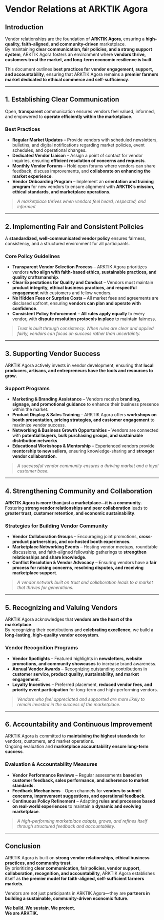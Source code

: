 # Vendor Relations at ARKTIK Agora

## Introduction

Vendor relationships are the foundation of **ARKTIK Agora**, ensuring a **high-quality, faith-aligned, and community-driven** marketplace.  
By maintaining **clear communication, fair policies, and a strong support system**, ARKTIK Agora fosters an environment where **vendors thrive, customers trust the market, and long-term economic resilience is built**.

This document outlines **best practices for vendor engagement, support, and accountability**, ensuring that ARKTIK Agora remains a **premier farmers market dedicated to ethical commerce and self-sufficiency**.

---

## 1. Establishing Clear Communication

Open, **transparent** communication ensures vendors feel valued, informed, and empowered to **operate efficiently within the marketplace**.

### **Best Practices**
- **Regular Market Updates** – Provide vendors with scheduled newsletters, bulletins, and digital notifications regarding market policies, event schedules, and operational changes.  
- **Dedicated Vendor Liaison** – Assign a point of contact for vendor inquiries, ensuring **efficient resolution of concerns and requests**.  
- **Monthly Vendor Forums** – Hold open forums where vendors can share feedback, discuss improvements, and **collaborate on enhancing the market experience**.  
- **Vendor Onboarding Program** – Implement an **orientation and training program** for new vendors to ensure alignment with **ARKTIK’s mission, ethical standards, and marketplace operations**.  

> *A marketplace thrives when vendors feel heard, respected, and informed.*

---

## 2. Implementing Fair and Consistent Policies

A **standardized, well-communicated vendor policy** ensures fairness, consistency, and a structured environment for all participants.

### **Core Policy Guidelines**
- **Transparent Vendor Selection Process** – ARKTIK Agora prioritizes vendors **who align with faith-based ethics, sustainable practices, and quality craftsmanship**.  
- **Clear Expectations for Quality and Conduct** – Vendors must maintain **product integrity, ethical business practices, and respectful engagement** with customers and fellow vendors.  
- **No Hidden Fees or Surprise Costs** – All market fees and agreements are disclosed upfront, ensuring **vendors can plan and operate with confidence**.  
- **Consistent Policy Enforcement** – **All rules apply equally** to every vendor, with **dispute resolution protocols in place** to maintain fairness.  

> *Trust is built through consistency. When rules are clear and applied fairly, vendors can focus on success rather than uncertainty.*

---

## 3. Supporting Vendor Success

ARKTIK Agora actively invests in vendor development, ensuring that **local producers, artisans, and entrepreneurs have the tools and resources to grow**.

### **Support Programs**
- **Marketing & Branding Assistance** – Vendors receive **branding, signage, and promotional guidance** to enhance their business presence within the market.  
- **Product Display & Sales Training** – ARKTIK Agora offers **workshops on booth presentation, pricing strategies, and customer engagement** to maximize vendor success.  
- **Networking & Business Growth Opportunities** – Vendors are connected with **potential buyers, bulk purchasing groups, and sustainable distribution networks**.  
- **Educational Workshops & Mentorship** – Experienced vendors provide **mentorship to new sellers**, ensuring knowledge-sharing and **stronger vendor collaboration**.  

> *A successful vendor community ensures a thriving market and a loyal customer base.*

---

## 4. Strengthening Community and Collaboration

**ARKTIK Agora is more than just a marketplace—it is a community.**  
Fostering **strong vendor relationships and peer collaboration** leads to **greater trust, customer retention, and economic sustainability**.

### **Strategies for Building Vendor Community**
- **Vendor Collaboration Groups** – Encouraging joint promotions, **cross-product partnerships, and co-hosted booth experiences**.  
- **Marketplace Networking Events** – Hosting vendor meetups, roundtable discussions, and faith-aligned fellowship gatherings to **strengthen relationships and share knowledge**.  
- **Conflict Resolution & Vendor Advocacy** – Ensuring vendors have a **fair process for raising concerns, resolving disputes, and receiving marketplace support**.  

> *A vendor network built on trust and collaboration leads to a market that thrives for generations.*

---

## 5. Recognizing and Valuing Vendors

ARKTIK Agora acknowledges that **vendors are the heart of the marketplace**.  
By recognizing their contributions and **celebrating excellence**, we build a **long-lasting, high-quality vendor ecosystem**.

### **Vendor Recognition Programs**
- **Vendor Spotlights** – Featured highlights in **newsletters, website promotions, and community showcases** to increase brand awareness.  
- **Annual Vendor Awards** – Recognizing outstanding contributions in **customer service, product quality, sustainability, and market engagement**.  
- **Loyalty Incentives** – Preferred placement, **reduced vendor fees, and priority event participation** for long-term and high-performing vendors.  

> *Vendors who feel appreciated and supported are more likely to remain invested in the success of the marketplace.*

---

## 6. Accountability and Continuous Improvement

ARKTIK Agora is committed to **maintaining the highest standards** for vendors, customers, and market operations.  
Ongoing evaluation and **marketplace accountability ensure long-term success**.

### **Evaluation & Accountability Measures**
- **Vendor Performance Reviews** – Regular assessments **based on customer feedback, sales performance, and adherence to market standards**.  
- **Feedback Mechanisms** – Open channels for **vendors to submit concerns, improvement suggestions, and operational feedback**.  
- **Continuous Policy Refinement** – Adapting **rules and processes based on real-world experiences** to maintain a **dynamic and evolving marketplace**.  

> *A high-performing marketplace adapts, grows, and refines itself through structured feedback and accountability.*

---

## Conclusion

ARKTIK Agora is built on **strong vendor relationships, ethical business practices, and community trust**.  
By prioritizing **clear communication, fair policies, vendor support, collaboration, recognition, and accountability**, ARKTIK Agora establishes itself as **the premier model for faith-aligned, self-sufficient farmers markets**.

Vendors are not just participants in ARKTIK Agora—they are **partners in building a sustainable, community-driven economic future**.

**We build. We sustain. We protect.**  
**We are ARKTIK.**
